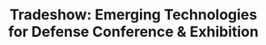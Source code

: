 ---
title: "Tradeshow: Emerging Technologies for Defense Conference & Exhibition"
organizer: "NDIA"
url-link: "https://www.ndia.org/events/2023/8/28/emerging-technologies-for-defense-conference-and-exhibition"
description: "At this event, you will have the opportunity to explore and learn about the new emerging technologies that will shape national security for the next century.  The conference programming will focus on several of DoD’s highest priority joint mission areas and highlight emerging technologies that are shaping the future of national defense, by gathering government, industry, and commercial experts to demonstrate and display the most innovative new technologies and discuss their defense implication."
start-time: "2023-08-29T13:00:00-00:00"
end-time: "2023-08-29T18:00:00-00:00"
event-type: "In-person"
gov-only: "false"
is-external: "true"
---